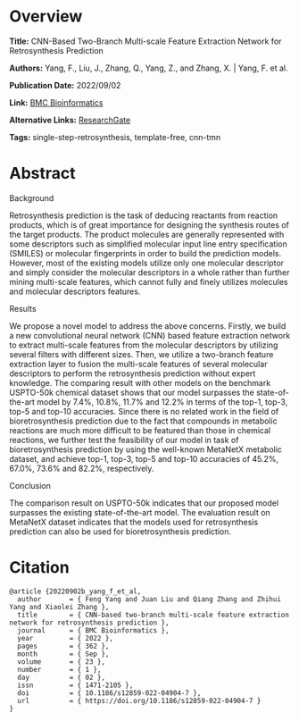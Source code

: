 # Overview
**Title:**
CNN-Based Two-Branch Multi-scale Feature Extraction Network for Retrosynthesis Prediction

**Authors:**
Yang, F., Liu, J., Zhang, Q., Yang, Z., and Zhang, X. |
Yang, F. et al.

**Publication Date:**
2022/09/02

**Link:**
[BMC Bioinformatics](https://bmcbioinformatics.biomedcentral.com/articles/10.1186/s12859-022-04904-7)

**Alternative Links:**
[ResearchGate](https://www.researchgate.net/publication/363245099_CNN-based_two-branch_multi-scale_feature_extraction_network_for_retrosynthesis_prediction)

**Tags:**
single-step-retrosynthesis, template-free, cnn-tmn


# Abstract
Background 

Retrosynthesis prediction is the task of deducing reactants from reaction products, which is of great importance for designing the synthesis routes of the target products.
The product molecules are generally represented with some descriptors such as simplified molecular input line entry specification (SMILES) or molecular fingerprints in order to build the prediction models.
However, most of the existing models utilize only one molecular descriptor and simply consider the molecular descriptors in a whole rather than further mining multi-scale features, which cannot fully and finely utilizes molecules and molecular descriptors features.

Results 

We propose a novel model to address the above concerns.
Firstly, we build a new convolutional neural network (CNN) based feature extraction network to extract multi-scale features from the molecular descriptors by utilizing several filters with different sizes.
Then, we utilize a two-branch feature extraction layer to fusion the multi-scale features of several molecular descriptors to perform the retrosynthesis prediction without expert knowledge.
The comparing result with other models on the benchmark USPTO-50k chemical dataset shows that our model surpasses the state-of-the-art model by 7.4%, 10.8%, 11.7% and 12.2% in terms of the top-1, top-3, top-5 and top-10 accuracies.
Since there is no related work in the field of bioretrosynthesis prediction due to the fact that compounds in metabolic reactions are much more difficult to be featured than those in chemical reactions, we further test the feasibility of our model in task of bioretrosynthesis prediction by using the well-known MetaNetX metabolic dataset, and achieve top-1, top-3, top-5 and top-10 accuracies of 45.2%, 67.0%, 73.6% and 82.2%, respectively.

Conclusion 

The comparison result on USPTO-50k indicates that our proposed model surpasses the existing state-of-the-art model.
The evaluation result on MetaNetX dataset indicates that the models used for retrosynthesis prediction can also be used for bioretrosynthesis prediction.


# Citation
```
@article {20220902b_yang_f_et_al,
  author       = { Feng Yang and Juan Liu and Qiang Zhang and Zhihui Yang and Xiaolei Zhang },
  title        = { CNN-based two-branch multi-scale feature extraction network for retrosynthesis prediction },
  journal      = { BMC Bioinformatics },
  year         = { 2022 },
  pages        = { 362 },
  month        = { Sep },
  volume       = { 23 },
  number       = { 1 },
  day          = { 02 },
  issn         = { 1471-2105 },
  doi          = { 10.1186/s12859-022-04904-7 },
  url          = { https://doi.org/10.1186/s12859-022-04904-7 }
}
```
